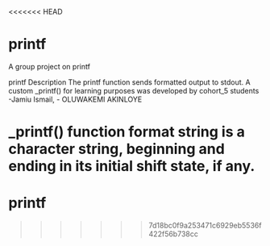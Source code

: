 <<<<<<< HEAD
# printf
A group project on printf

printf Description The printf function sends formatted output to stdout. A custom _printf() for learning purposes was developed by cohort_5 students -Jamiu Ismail, - OLUWAKEMI AKINLOYE

_printf() function format string is a character string, beginning and ending in its initial shift state, if any.
=======
# printf
>>>>>>> 7d18bc0f9a253471c6929eb5536f422f56b738cc

